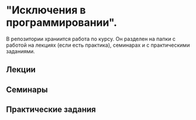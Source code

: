 # "Исключения в программировании".

В репозитории храниится работа по курсу. Он разделен на папки с работой на лекциях (если есть практика), семинарах и с практическими заданиями.

## Лекции

## Семинары

## Практические задания
